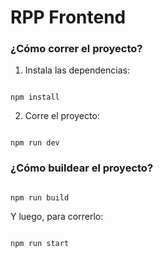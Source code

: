 # RPP Frontend

  

### ¿Cómo correr el proyecto?

  

1. Instala las dependencias:

  

```

npm install

```

  

2. Corre el proyecto:

  

```

npm run dev

```

  

### ¿Cómo buildear el proyecto?

  

```

npm run build

```

  

Y luego, para correrlo:

  

```

npm run start

```